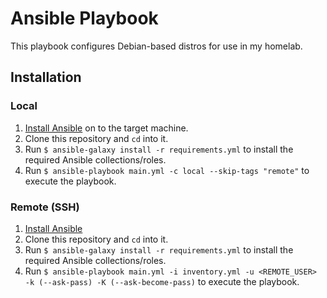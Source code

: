 # Ansible Playbook

This playbook configures Debian-based distros for use in my homelab.

## Installation

### Local
  1. [Install Ansible](https://docs.ansible.com/ansible/latest/installation_guide/intro_installation.html) on to the target machine.
  2. Clone this repository and `cd` into it.
  3. Run `$ ansible-galaxy install -r requirements.yml` to install the required Ansible collections/roles.
  4. Run `$ ansible-playbook main.yml -c local --skip-tags "remote"` to execute the playbook.

### Remote (SSH)
  1. [Install Ansible](https://docs.ansible.com/ansible/latest/installation_guide/intro_installation.html)
  2. Clone this repository and `cd` into it.
  3. Run `$ ansible-galaxy install -r requirements.yml` to install the required Ansible collections/roles.
  4. Run `$ ansible-playbook main.yml -i inventory.yml -u <REMOTE_USER> -k (--ask-pass) -K (--ask-become-pass)` to execute the playbook.
